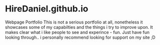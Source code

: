 # HireDaniel.github.io
Webpage Portfolio 
This is not a serious portfolio at all, nonetheless it showcases some of my capabilties and the things i try to improve upon.
It makes clear what i like people to see and experince - fun.
Just have fun looking through.. i personally recommend looking for support on my site ;D
